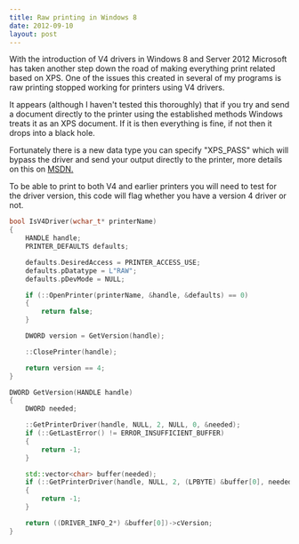 ```yaml
---
title: Raw printing in Windows 8
date: 2012-09-10
layout: post
---
```


With the introduction of V4 drivers in Windows 8 and Server 2012 Microsoft has taken another step down the road of making everything print related based on XPS. One of the issues this created in several of my programs is raw printing stopped working for printers using V4 drivers.

It appears (although I haven't tested this thoroughly) that if you try and send a document directly to the printer using the established methods Windows treats it as an XPS document. If it is then everything is fine, if not then it drops into a black hole.

Fortunately there is a new data type you can specify "XPS_PASS" which will bypass the driver and send your output directly to the printer, more details on this on <a href="http://msdn.microsoft.com/en-us/library/windows/desktop/ff686812(v=vs.85).aspx">MSDN.</a>

To be able to print to both V4 and earlier printers you will need to test for the driver version, this code will flag whether you have a version 4 driver or not.

``` c++
bool IsV4Driver(wchar_t* printerName)
{
	HANDLE handle;
	PRINTER_DEFAULTS defaults;

	defaults.DesiredAccess = PRINTER_ACCESS_USE;
	defaults.pDatatype = L"RAW";
	defaults.pDevMode = NULL;

	if (::OpenPrinter(printerName, &handle, &defaults) == 0)
	{
		return false;
	}

	DWORD version = GetVersion(handle);

	::ClosePrinter(handle);

	return version == 4;
}

DWORD GetVersion(HANDLE handle)
{
	DWORD needed;

	::GetPrinterDriver(handle, NULL, 2, NULL, 0, &needed);
	if (::GetLastError() != ERROR_INSUFFICIENT_BUFFER)
	{
		return -1;
	}

	std::vector<char> buffer(needed);
	if (::GetPrinterDriver(handle, NULL, 2, (LPBYTE) &buffer[0], needed, &needed) == 0)
	{
		return -1;
	}

	return ((DRIVER_INFO_2*) &buffer[0])->cVersion;
}
```